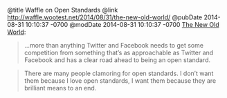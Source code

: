 @title Waffle on Open Standards
@link http://waffle.wootest.net/2014/08/31/the-new-old-world/
@pubDate 2014-08-31 10:10:37 -0700
@modDate 2014-08-31 10:10:37 -0700
<a href="http://waffle.wootest.net/2014/08/31/the-new-old-world/">The New Old World</a>:

>…more than anything Twitter and Facebook needs to get some competition from something that’s as approachable as Twitter and Facebook and has a clear road ahead to being an open standard.

>There are many people clamoring for open standards. I don’t want them because I love open standards, I want them because they are brilliant means to an end.
